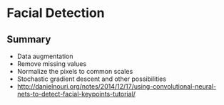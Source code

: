 # Facial Detection

## Summary

* Data augmentation
* Remove missing values
* Normalize the pixels to common scales
* Stochastic gradient descent and other possibilities
* http://danielnouri.org/notes/2014/12/17/using-convolutional-neural-nets-to-detect-facial-keypoints-tutorial/
